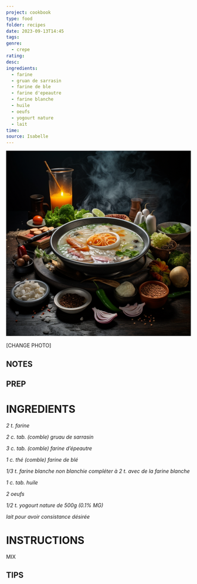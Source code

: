 ```yaml
---
project: cookbook
type: food
folder: recipes
date: 2023-09-13T14:45
tags: 
genre:
  - crepe
rating: 
desc: 
ingredients:
  - farine
  - gruan de sarrasin
  - farine de ble
  - farine d'epeautre
  - farine blanche
  - huile
  - oeufs
  - yogourt nature
  - lait
time: 
source: Isabelle
---
```


![IMAGE](_default.png)


[CHANGE PHOTO]


## NOTES




## PREP


# INGREDIENTS

_2 t. farine_

_2 c. tab. (comble) gruau de sarrasin_

_3 c. tab. (comble) farine d’épeautre_

_1 c. thé (comble) farine de blé_

_1/3 t. farine blanche non blanchie_
_compléter à 2 t. avec_
_de la farine blanche_

_1 c. tab. huile_

_2 oeufs_

_1/2 t. yogourt nature de 500g (0.1% MG)_

_lait pour avoir consistance désirée_




# INSTRUCTIONS

MIX



## TIPS



